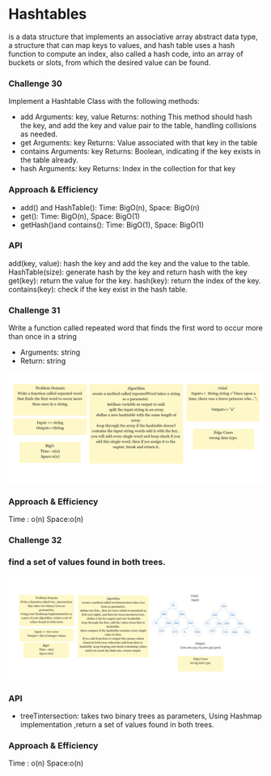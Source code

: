 # Hashtables
is a data structure that implements an associative array abstract data type, a structure that can map keys to values, and hash table uses a hash function to compute an index, also called a hash code, into an array of buckets or slots, from which the desired value can be found.

### Challenge 30
Implement a Hashtable Class with the following methods:

* add
Arguments: key, value
Returns: nothing
This method should hash the key, and add the key and value pair to the table, handling collisions as needed.
* get
Arguments: key
Returns: Value associated with that key in the table
* contains
Arguments: key
Returns: Boolean, indicating if the key exists in the table already.
* hash
Arguments: key
Returns: Index in the collection for that key

### Approach & Efficiency
* add() and HashTable():
Time: BigO(n), Space: BigO(n)
* get():
 Time: BigO(n), Space: BigO(1)
* getHash()and contains():
 Time: BigO(1), Space: BigO(1)

### API
add(key, value): hash the key and add the key and the value to the table.
HashTable(size): generate hash by the key and return hash with the key
get(key): return the value for the key.
hash(key): return the index of the key.
contains(key): check if the key exist in the hash table.

### Challenge 31

Write a function called repeated word that finds the first word to occur more than once in a string
* Arguments: string
* Return: string

![img](./Limnu_20211107.png)

### Approach & Efficiency
Time : o(n) 
Space:o(n)

### Challenge 32

### find a set of values found in both trees.

![img](./Limnu_20211108.png)

### API

* treeTintersection: takes two binary trees as parameters,
Using Hashmap implementation ,return a set of values found in both trees.

### Approach & Efficiency
Time : o(n) 
Space:o(n)